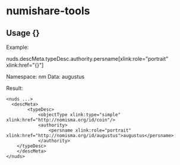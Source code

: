 # numishare-tools

## Usage {}

Example:

nuds.descMeta.typeDesc.authority.persname[xlink:role="portrait" xlink:href="{}"]

Namespace: nm
Data: augustus

Result:
```
<nuds ...>	
  <descMeta>
		<typeDesc>
			<objectType xlink:type="simple" xlink:href="http://nomisma.org/id/coin"/>
			<authority>
				<persname xlink:role="portrait" xlink:href="http://nomisma.org/id/augustus">augustus</persname>
			</authority>
    </typeDesc>
	</descMeta>        
</nuds>        
```
